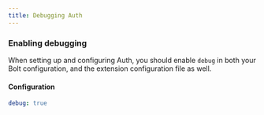 ```yaml
---
title: Debugging Auth
---
```


### Enabling debugging

When setting up and configuring Auth, you should enable `debug` in both your
Bolt configuration, and the extension configuration file as well. 

#### Configuration

```yaml
debug: true
```
